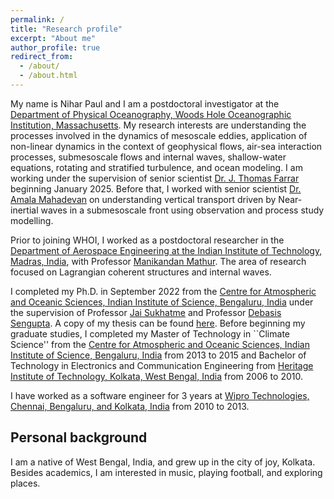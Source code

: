 ```yaml
---
permalink: /
title: "Research profile"
excerpt: "About me"
author_profile: true
redirect_from: 
  - /about/
  - /about.html
---
```

My name is Nihar Paul and I am a postdoctoral investigator at the [Department of Physical Oceanography, Woods Hole Oceanographic Institution, Massachusetts](https://www.whoi.edu/). My research interests are understanding the processes involved in the dynamics of mesoscale eddies, application of non-linear dynamics in the context of geophysical flows, air-sea interaction processes, submesoscale flows and internal waves, shallow-water equations, rotating and stratified turbulence, and ocean modeling. I am working under the supervision of senior scientist [Dr. J. Thomas Farrar](https://www2.whoi.edu/staff/jfarrar/) beginning January 2025. Before that, I worked with senior scientist [Dr. Amala Mahadevan](https://mahadevan.whoi.edu/) on understanding vertical transport driven by Near-inertial waves in a submesoscale front using observation and process study modelling.

Prior to joining WHOI, I worked as a postdoctoral researcher in the [Department of Aerospace Engineering at the Indian Institute of Technology, Madras, India](https://ae.iitm.ac.in/), with Professor [Manikandan Mathur](https://sites.google.com/site/mathur2m/home). The area of research focused on Lagrangian coherent structures and internal waves. 

I completed my Ph.D. in September 2022 from the [Centre for Atmospheric and Oceanic Sciences, Indian Institute of Science, Bengaluru, India](https://caos.iisc.ac.in/) under the supervision of Professor [Jai Sukhatme](https://caos.iisc.ac.in/jai.html) and Professor [Debasis Sengupta](https://caos.iisc.ac.in/dsen.html). A copy of my thesis can be found [here](https://etd.iisc.ac.in/handle/2005/5855). Before beginning my graduate studies, I completed my Master of Technology in ``Climate Science'' from the [Centre for Atmospheric and Oceanic Sciences, Indian Institute of Science, Bengaluru, India](https://caos.iisc.ac.in/) from 2013 to 2015 and Bachelor of Technology in Electronics and Communication Engineering from [Heritage Institute of Technology, Kolkata, West Bengal, India](https://www.heritageit.edu/) from 2006 to 2010. 

I have worked as a software engineer for 3 years at [Wipro Technologies, Chennai, Bengaluru, and Kolkata, India](https://www.wipro.com/) from 2010 to 2013. 

Personal background
---

I am a native of West Bengal, India, and grew up in the city of joy, Kolkata. Besides academics, I am interested in music, playing football, and exploring places.

